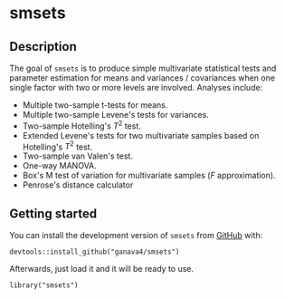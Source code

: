 # smsets

## Description

The goal of `smsets` is to produce simple multivariate statistical tests and parameter estimation for means and variances / covariances when one single factor with two or more levels are involved. Analyses include:

* Multiple two-sample t-tests for means.
* Multiple two-sample Levene's tests for variances.
* Two-sample Hotelling's $T^2$ test.
* Extended Levene's tests for two multivariate samples based on Hotelling's $T^2$ test.
* Two-sample van Valen's test.
* One-way MANOVA.
* Box's M test of variation for multivariate samples (_F_ approximation).
* Penrose's distance calculator

## Getting started

You can install the development version of `smsets` from [GitHub](https://github.com) with:

```{r}
devtools::install_github("ganava4/smsets")
```

Afterwards, just load it and it will be ready to use.


```{r}
library("smsets")
```

